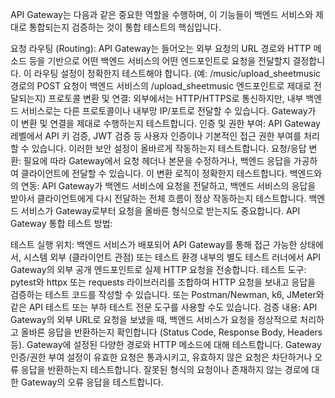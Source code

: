 API Gateway는 다음과 같은 중요한 역할을 수행하며, 이 기능들이 백엔드 서비스와 제대로 통합되는지 검증하는 것이 통합 테스트의 핵심입니다.

요청 라우팅 (Routing): API Gateway는 들어오는 외부 요청의 URL 경로와 HTTP 메소드 등을 기반으로 어떤 백엔드 서비스의 어떤 엔드포인트로 요청을 전달할지 결정합니다. 이 라우팅 설정이 정확한지 테스트해야 합니다. (예: /music/upload_sheetmusic 경로의 POST 요청이 백엔드 서비스의 /upload_sheetmusic 엔드포인트로 제대로 전달되는지)
프로토콜 변환 및 연결: 외부에서는 HTTP/HTTPS로 통신하지만, 내부 백엔드 서비스로는 다른 프로토콜이나 내부망 IP/포트로 전달할 수 있습니다. Gateway가 이 변환 및 연결을 제대로 수행하는지 테스트합니다.
인증 및 권한 부여: API Gateway 레벨에서 API 키 검증, JWT 검증 등 사용자 인증이나 기본적인 접근 권한 부여를 처리할 수 있습니다. 이러한 보안 설정이 올바르게 작동하는지 테스트합니다.
요청/응답 변환: 필요에 따라 Gateway에서 요청 헤더나 본문을 수정하거나, 백엔드 응답을 가공하여 클라이언트에 전달할 수 있습니다. 이 변환 로직이 정확한지 테스트합니다.
백엔드와의 연동: API Gateway가 백엔드 서비스에 요청을 전달하고, 백엔드 서비스의 응답을 받아서 클라이언트에게 다시 전달하는 전체 흐름이 정상 작동하는지 테스트합니다. 백엔드 서비스가 Gateway로부터 요청을 올바른 형식으로 받는지도 중요합니다.
API Gateway 통합 테스트 방법:

테스트 실행 위치: 백엔드 서비스가 배포되어 API Gateway를 통해 접근 가능한 상태에서, 시스템 외부 (클라이언트 관점) 또는 테스트 환경 내부의 별도 테스트 러너에서 API Gateway의 외부 공개 엔드포인트로 실제 HTTP 요청을 전송합니다.
테스트 도구: pytest와 httpx 또는 requests 라이브러리를 조합하여 HTTP 요청을 보내고 응답을 검증하는 테스트 코드를 작성할 수 있습니다. 또는 Postman/Newman, k6, JMeter와 같은 API 테스트 또는 부하 테스트 전문 도구를 사용할 수도 있습니다.
검증 내용:
API Gateway의 외부 URL로 요청을 보냈을 때, 백엔드 서비스가 요청을 정상적으로 처리하고 올바른 응답을 반환하는지 확인합니다 (Status Code, Response Body, Headers 등).
Gateway에 설정된 다양한 경로와 HTTP 메소드에 대해 테스트합니다.
Gateway 인증/권한 부여 설정이 유효한 요청은 통과시키고, 유효하지 않은 요청은 차단하거나 오류 응답을 반환하는지 테스트합니다.
잘못된 형식의 요청이나 존재하지 않는 경로에 대한 Gateway의 오류 응답을 테스트합니다.
